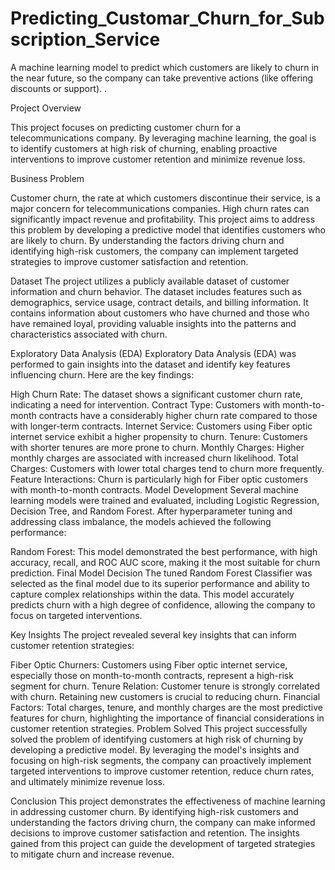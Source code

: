 # Predicting_Customar_Churn_for_Subscription_Service
A machine learning model to predict which customers are likely to churn in the near future, so the company can take preventive actions (like offering discounts or support). .

Project Overview

This project focuses on predicting customer churn for a telecommunications company. By leveraging machine learning, the goal is to identify customers at high risk of churning, enabling proactive interventions to improve customer retention and minimize revenue loss.

Business Problem

Customer churn, the rate at which customers discontinue their service, is a major concern for telecommunications companies. High churn rates can significantly impact revenue and profitability. This project aims to address this problem by developing a predictive model that identifies customers who are likely to churn. By understanding the factors driving churn and identifying high-risk customers, the company can implement targeted strategies to improve customer satisfaction and retention.

Dataset
The project utilizes a publicly available dataset of customer information and churn behavior. The dataset includes features such as demographics, service usage, contract details, and billing information. It contains information about customers who have churned and those who have remained loyal, providing valuable insights into the patterns and characteristics associated with churn.

Exploratory Data Analysis (EDA)
Exploratory Data Analysis (EDA) was performed to gain insights into the dataset and identify key features influencing churn. Here are the key findings:

High Churn Rate: The dataset shows a significant customer churn rate, indicating a need for intervention.
Contract Type: Customers with month-to-month contracts have a considerably higher churn rate compared to those with longer-term contracts.
Internet Service: Customers using Fiber optic internet service exhibit a higher propensity to churn.
Tenure: Customers with shorter tenures are more prone to churn.
Monthly Charges: Higher monthly charges are associated with increased churn likelihood.
Total Charges: Customers with lower total charges tend to churn more frequently.
Feature Interactions: Churn is particularly high for Fiber optic customers with month-to-month contracts.
Model Development
Several machine learning models were trained and evaluated, including Logistic Regression, Decision Tree, and Random Forest. After hyperparameter tuning and addressing class imbalance, the models achieved the following performance:

Random Forest: This model demonstrated the best performance, with high accuracy, recall, and ROC AUC score, making it the most suitable for churn prediction.
Final Model Decision
The tuned Random Forest Classifier was selected as the final model due to its superior performance and ability to capture complex relationships within the data. This model accurately predicts churn with a high degree of confidence, allowing the company to focus on targeted interventions.

Key Insights
The project revealed several key insights that can inform customer retention strategies:

Fiber Optic Churners: Customers using Fiber optic internet service, especially those on month-to-month contracts, represent a high-risk segment for churn.
Tenure Relation: Customer tenure is strongly correlated with churn. Retaining new customers is crucial to reducing churn.
Financial Factors: Total charges, tenure, and monthly charges are the most predictive features for churn, highlighting the importance of financial considerations in customer retention strategies.
Problem Solved
This project successfully solved the problem of identifying customers at high risk of churning by developing a predictive model. By leveraging the model's insights and focusing on high-risk segments, the company can proactively implement targeted interventions to improve customer retention, reduce churn rates, and ultimately minimize revenue loss.

Conclusion
This project demonstrates the effectiveness of machine learning in addressing customer churn. By identifying high-risk customers and understanding the factors driving churn, the company can make informed decisions to improve customer satisfaction and retention. The insights gained from this project can guide the development of targeted strategies to mitigate churn and increase revenue.
